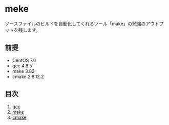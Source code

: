 # meke

ソースファイルのビルドを自動化してくれるツール「make」の勉強のアウトプットを残します。

## 前提
- CentOS 7.6
- gcc 4.8.5
- make 3.82
- cmake 2.8.12.2

## 目次
1. [gcc](https://github.com/JuvenileTalk9/make/blob/main/01_gcc/gcc.md)
2. [make](https://github.com/JuvenileTalk9/make/blob/main/02_make/make.md)
3. [cmake](https://github.com/JuvenileTalk9/make/blob/main/03_cmake/cmake.md)
